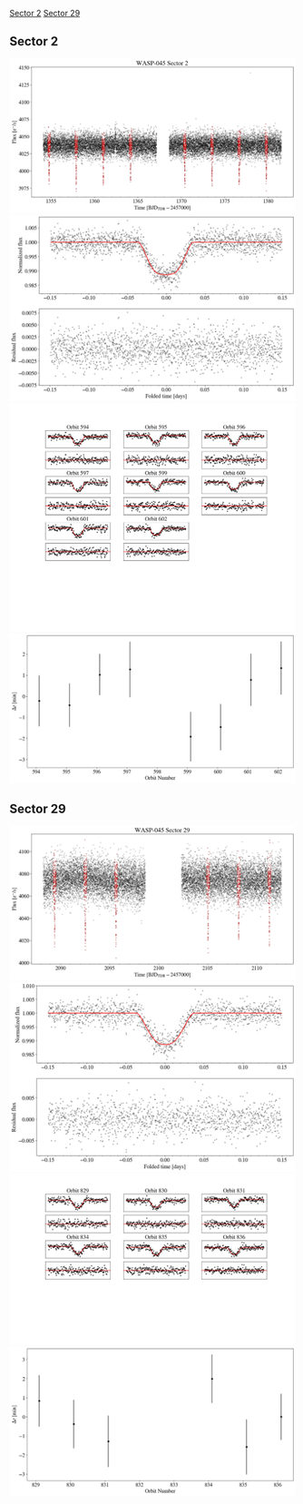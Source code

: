 [Sector 2](#sector2)
[Sector 29](#sector29)

<a name = "sector2"></a>
## Sector 2
![alt text](/tt/WASP-045_Sector_2/WASP-045_Sector_2_a_TimeSeries.png)
![alt text](/tt/WASP-045_Sector_2/WASP-045_Sector_2_b_FoldedLightCurve.png)
![alt text](/tt/WASP-045_Sector_2/WASP-045_Sector_2_b_IndividualTransitsWithFit.png)
![alt text](/tt/WASP-045_Sector_2/WASP-045_Sector_2_c_TimingResiduals.png)

<a name = "sector29"></a>
## Sector 29
![alt text](/tt/WASP-045_Sector_29/WASP-045_Sector_29_a_TimeSeries.png)
![alt text](/tt/WASP-045_Sector_29/WASP-045_Sector_29_b_FoldedLightCurve.png)
![alt text](/tt/WASP-045_Sector_29/WASP-045_Sector_29_b_IndividualTransitsWithFit.png)
![alt text](/tt/WASP-045_Sector_29/WASP-045_Sector_29_c_TimingResiduals.png)

